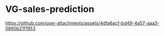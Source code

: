 # VG-sales-prediction

https://github.com/user-attachments/assets/4dfa6acf-bd49-4a57-aaa3-0860b21f1953

